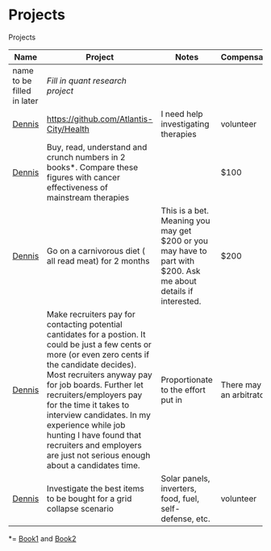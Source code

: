 # Projects
Projects

Name | Project | Notes | Compensation | Arbitrator  
------ | ------------- | ------------- | ------------- | -------------
name to be filled in later | _Fill in quant research project_| | | | Yes there will be an arbitrator. 
[Dennis](/People.md) | https://github.com/Atlantis-City/Health | I need help investigating therapies | volunteer | NA
[Dennis](/People.md) | Buy, read, understand and crunch numbers in 2 books*. Compare these figures with cancer effectiveness of mainstream therapies|  | $100 | Yes there will be an arbitrator.
[Dennis](/People.md) | Go on a carnivorous diet ( all read meat) for 2 months| This is a bet. Meaning you may get $200 or you may have to part with $200. Ask me about details if interested. | $200 | Yes there will be an arbitrator. 
[Dennis](/People.md) | Make recruiters pay for contacting potential cantidates for a postion. It could be just a few cents or more (or even zero cents if the candidate decides). Most recruiters anyway pay for job boards. Further let recruiters/employers pay for the time it takes to interview candidates. In my experience while job hunting I have found that recruiters and employers are just not serious enough about a candidates time. | Proportionate to the effort put in | There may be an arbitrator. 
[Dennis](/People.md) | Investigate the best items to be bought for a grid collapse scenario| Solar panels, inverters, food, fuel, self-defense, etc. | volunteer | NA
  
  
  

  
*= [Book1](https://www.amazon.com/Conquering-Cancer-Pancreatic-Patients-Nutritional/dp/0982196555/ref=as_li_ss_tl?ie=UTF8&qid=1499632898&sr=8-1&keywords=conquering+cancer+nicholas+gonzalez&linkCode=sl1&tag=lilismdpc-20&linkId=27807e40d5364595255f6ac776a3510b) and [Book2](https://www.amazon.com/Conquering-Cancer-Patients-Gonzalez-Protocol/dp/099854602X/ref=as_li_ss_tl?_encoding=UTF8&qid=1499632966&sr=8-2&linkCode=sl1&tag=lilismdpc-20&linkId=0d68a2eb0145744a3fb1da2a610b3a96)

